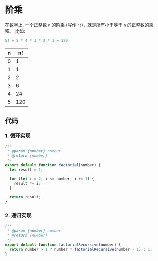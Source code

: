 # 阶乘

在数学上, 一个正整数 `n` 的阶乘 (写作 `n!`)，就是所有小于等于 `n` 的正整数的乘积。 比如:

```javascript
5! = 5 * 4 * 3 * 2 * 1 = 120
```

| n    | n!   |
| ---- | ---- |
| 0    | 1    |
| 1    | 1    |
| 2    | 2    |
| 3    | 6    |
| 4    | 24   |
| 5    | 120  |

## 代码

### 1. 循环实现

```javascript
/**
 * @param {number} number
 * @return {number}
 */
export default function factorial(number) {
  let result = 1;

  for (let i = 2; i <= number; i += 1) {
    result *= i;
  }

  return result;
}
```

### 2. 递归实现

```javascript
/**
 * @param {number} number
 * @return {number}
 */
export default function factorialRecursive(number) {
  return number > 1 ? number * factorialRecursive(number - 1) : 1;
}
```

